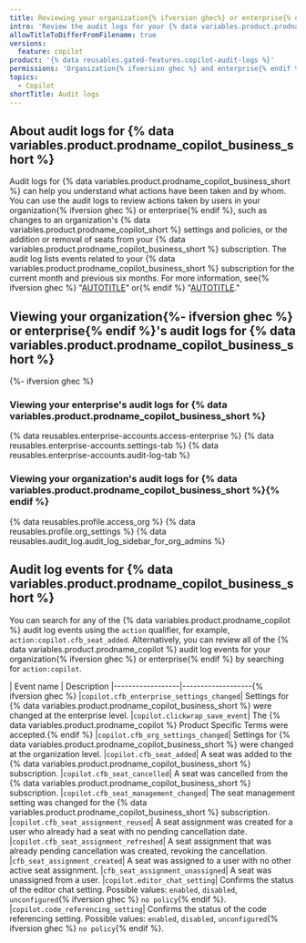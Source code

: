 ```yaml
---
title: Reviewing your organization{% ifversion ghec%} or enterprise{% endif %}'s audit logs for Copilot for Business
intro: 'Review the audit logs for your {% data variables.product.prodname_copilot_business_short %} subscription to understand what actions have been taken and by which users.'
allowTitleToDifferFromFilename: true
versions:
  feature: copilot
product: '{% data reusables.gated-features.copilot-audit-logs %}'
permissions: 'Organization{% ifversion ghec %} and enterprise{% endif %} owners can interact with the audit log.'
topics:
  - Copilot
shortTitle: Audit logs
---
```


## About audit logs for {% data variables.product.prodname_copilot_business_short %}

Audit logs for {% data variables.product.prodname_copilot_business_short %} can help you understand what actions have been taken and by whom. You can use the audit logs to review actions taken by users in your organization{% ifversion ghec %} or enterprise{% endif %}, such as changes to an organization's {% data variables.product.prodname_copilot_short %} settings and policies, or the addition or removal of seats from your {% data variables.product.prodname_copilot_business_short %} subscription. The audit log lists events related to your {% data variables.product.prodname_copilot_business_short %} subscription for the current month and previous six months. For more information, see{% ifversion ghec %} "[AUTOTITLE](/enterprise-cloud@latest/admin/monitoring-activity-in-your-enterprise/reviewing-audit-logs-for-your-enterprise/about-the-audit-log-for-your-enterprise)" or{% endif %} "[AUTOTITLE](/organizations/keeping-your-organization-secure/managing-security-settings-for-your-organization/reviewing-the-audit-log-for-your-organization)."

## Viewing your organization{%- ifversion ghec %} or enterprise{% endif %}'s audit logs for {% data variables.product.prodname_copilot_business_short %}
{%- ifversion ghec %}
### Viewing your enterprise's audit logs for {% data variables.product.prodname_copilot_business_short %}

{% data reusables.enterprise-accounts.access-enterprise %}
{% data reusables.enterprise-accounts.settings-tab %}
{% data reusables.enterprise-accounts.audit-log-tab %}

### Viewing your organization's audit logs for {% data variables.product.prodname_copilot_business_short %}{% endif %}

{% data reusables.profile.access_org %}
{% data reusables.profile.org_settings %}
{% data reusables.audit_log.audit_log_sidebar_for_org_admins %}

## Audit log events for {% data variables.product.prodname_copilot_business_short %}

You can search for any of the {% data variables.product.prodname_copilot %} audit log events using the `action` qualifier, for example, `action:copilot.cfb_seat_added`. Alternatively, you can review all of the {% data variables.product.prodname_copilot %} audit log events for your organization{% ifversion ghec %} or enterprise{% endif %} by searching for `action:copilot`.

| Event name | Description
|------------------|-------------------{% ifversion ghec %}
|`copilot.cfb_enterprise_settings_changed`| Settings for {% data variables.product.prodname_copilot_business_short %} were changed at the enterprise level.
|`copilot.clickwrap_save_event`| The {% data variables.product.prodname_copilot %} Product Specific Terms were accepted.{% endif %}
|`copilot.cfb_org_settings_changed`| Settings for {% data variables.product.prodname_copilot_business_short %} were changed at the organization level.
|`copilot.cfb_seat_added`| A seat was added to the {% data variables.product.prodname_copilot_business_short %} subscription.
|`copilot.cfb_seat_cancelled`| A seat was cancelled from the {% data variables.product.prodname_copilot_business_short %} subscription.
|`copilot.cfb_seat_management_changed`| The seat management setting was changed for the {% data variables.product.prodname_copilot_business_short %} subscription.
|`copilot.cfb_seat_assignment_reused`| A seat assignment was created for a user who already had a seat with no pending cancellation date.
|`copilot.cfb_seat_assignment_refreshed`| A seat assignment that was already pending cancellation was created, revoking the cancellation.
|`cfb_seat_assignment_created`| A seat was assigned to a user with no other active seat assignment.
|`cfb_seat_assignment_unassigned`| A seat was unassigned from a user.
|`copilot.editor_chat_setting`| Confirms the status of the editor chat setting. Possible values: `enabled`, `disabled`, `unconfigured`{% ifversion ghec %} `no policy`{% endif %}.
|`copilot.code_referencing_setting`| Confirms the status of the code referencing setting. Possible values: `enabled`, `disabled`, `unconfigured`{% ifversion ghec %} `no policy`{% endif %}.
